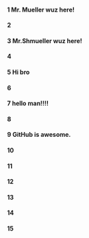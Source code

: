 #### 1 Mr. Mueller wuz here!
#### 2
#### 3 Mr.Shmueller wuz here!
#### 4
#### 5 Hi bro
#### 6
#### 7 hello man!!!!
#### 8
#### 9 GitHub is awesome.
#### 10
#### 11
#### 12
#### 13
#### 14
#### 15